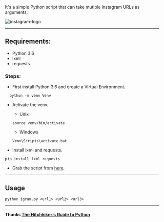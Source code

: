 It's a simple Python script that can take mutiple Instagram URLs as arguments.

<img alt="instagram-logo" title="Instagram" src="https://firebasestorage.googleapis.com/v0/b/amalkarunarathna-353b0.appspot.com/o/thirdArticle%2FInstagram-logo.svg?alt=media&token=404c2ecc-c0d5-4fdf-bce2-a568d222086e#right">

---

## Requirements:

* Python 3.6
* lxml
* requests

### Steps:

* First install Python 3.6 and create a Virtual Environment.
```
  python -m venv Venv
```

* Activate the venv.

    + Unix
    ```
    source venv/bin/activate
    ```
    + Windows
    ```
    Venv\Scripts\activate.bat
    ```

* Install lxml and requests.
```
pip install lxml requests
```

* Grab the script from [here][igram].
 
---

## Usage

```
python igram.py <url1> <url2> <url3>
```

---

#### Thanks [The Hitchhiker’s Guide to Python][42]

[igram]: https://github.com/r3b311i0n/Instagram-Downloader "Instagram-Downloader Source"
[42]: http://docs.python-guide.org/en/latest "The Hitchhiker’s Guide to Python"